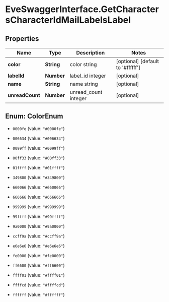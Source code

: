 # EveSwaggerInterface.GetCharactersCharacterIdMailLabelsLabel

## Properties
Name | Type | Description | Notes
------------ | ------------- | ------------- | -------------
**color** | **String** | color string | [optional] [default to &#39;#ffffff&#39;]
**labelId** | **Number** | label_id integer | [optional] 
**name** | **String** | name string | [optional] 
**unreadCount** | **Number** | unread_count integer | [optional] 


<a name="ColorEnum"></a>
## Enum: ColorEnum


* `0000fe` (value: `"#0000fe"`)

* `006634` (value: `"#006634"`)

* `0099ff` (value: `"#0099ff"`)

* `00ff33` (value: `"#00ff33"`)

* `01ffff` (value: `"#01ffff"`)

* `349800` (value: `"#349800"`)

* `660066` (value: `"#660066"`)

* `666666` (value: `"#666666"`)

* `999999` (value: `"#999999"`)

* `99ffff` (value: `"#99ffff"`)

* `9a0000` (value: `"#9a0000"`)

* `ccff9a` (value: `"#ccff9a"`)

* `e6e6e6` (value: `"#e6e6e6"`)

* `fe0000` (value: `"#fe0000"`)

* `ff6600` (value: `"#ff6600"`)

* `ffff01` (value: `"#ffff01"`)

* `ffffcd` (value: `"#ffffcd"`)

* `ffffff` (value: `"#ffffff"`)




